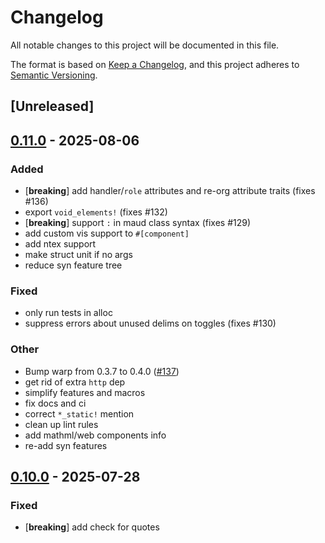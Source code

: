 # Changelog

All notable changes to this project will be documented in this file.

The format is based on [Keep a Changelog](https://keepachangelog.com/en/1.0.0/),
and this project adheres to [Semantic Versioning](https://semver.org/spec/v2.0.0.html).

## [Unreleased]

## [0.11.0](https://github.com/vidhanio/hypertext/compare/hypertext-v0.10.0...hypertext-v0.11.0) - 2025-08-06

### Added

- [**breaking**] add handler/`role` attributes and re-org attribute traits (fixes #136)
- export `void_elements!` (fixes #132)
- [**breaking**] support `:` in maud class syntax (fixes #129)
- add custom vis support to `#[component]`
- add ntex support
- make struct unit if no args
- reduce syn feature tree

### Fixed

- only run tests in alloc
- suppress errors about unused delims on toggles (fixes #130)

### Other

- Bump warp from 0.3.7 to 0.4.0 ([#137](https://github.com/vidhanio/hypertext/pull/137))
- get rid of extra `http` dep
- simplify features and macros
- fix docs and ci
- correct `*_static!` mention
- clean up lint rules
- add mathml/web components info
- re-add syn features

## [0.10.0](https://github.com/vidhanio/hypertext/compare/hypertext-v0.9.0...hypertext-v0.10.0) - 2025-07-28

### Fixed

- [**breaking**] add check for quotes
